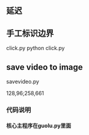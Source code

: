 ## 延迟
## 手工标识边界 
click.py
python click.py 
## save video to image
savevideo.py 

128,96;258,661
### 代码说明
#### 核心主程序在guolu.py里面
>  

